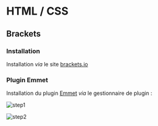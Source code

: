 # HTML / CSS 

## Brackets 

### Installation 

Installation _via_ le site [brackets.io](http://brackets.io/)
 
### Plugin Emmet 

Installation du plugin [Emmet](http://emmet.io/) _via_ le gestionnaire de plugin : 


![step1](https://github.com/NideXTC/CoursYNov/tree/master/HTML_CSS_CMS/assets/step1.png)


![step2](https://github.com/NideXTC/CoursYNov/tree/master/HTML_CSS_CMS/assets/step2.png)
